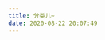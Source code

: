 ```yaml
---
title: 分类儿~
date: 2020-08-22 20:07:49
---
```

<!--
 * @Author: Weidows
 * @Date: 2020-08-22 20:07:49
 * @LastEditors: Weidows
 * @LastEditTime: 2020-08-22 22:08:54
 * @FilePath: \Weidows\Website\source\categories\index.md
-->
